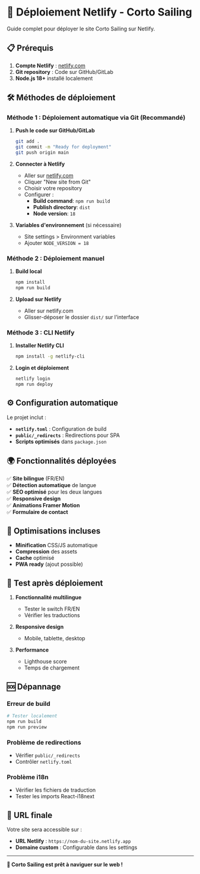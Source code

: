 # 🚀 Déploiement Netlify - Corto Sailing

Guide complet pour déployer le site Corto Sailing sur Netlify.

## 📋 Prérequis

1. **Compte Netlify** : [netlify.com](https://netlify.com)
2. **Git repository** : Code sur GitHub/GitLab
3. **Node.js 18+** installé localement

## 🛠️ Méthodes de déploiement

### Méthode 1 : Déploiement automatique via Git (Recommandé)

1. **Push le code sur GitHub/GitLab**
   ```bash
   git add .
   git commit -m "Ready for deployment"
   git push origin main
   ```

2. **Connecter à Netlify**
   - Aller sur [netlify.com](https://netlify.com)
   - Cliquer "New site from Git"
   - Choisir votre repository
   - Configurer :
     - **Build command**: `npm run build`
     - **Publish directory**: `dist`
     - **Node version**: `18`

3. **Variables d'environnement** (si nécessaire)
   - Site settings > Environment variables
   - Ajouter `NODE_VERSION = 18`

### Méthode 2 : Déploiement manuel

1. **Build local**
   ```bash
   npm install
   npm run build
   ```

2. **Upload sur Netlify**
   - Aller sur netlify.com
   - Glisser-déposer le dossier `dist/` sur l'interface

### Méthode 3 : CLI Netlify

1. **Installer Netlify CLI**
   ```bash
   npm install -g netlify-cli
   ```

2. **Login et déploiement**
   ```bash
   netlify login
   npm run deploy
   ```

## ⚙️ Configuration automatique

Le projet inclut :
- **`netlify.toml`** : Configuration de build
- **`public/_redirects`** : Redirections pour SPA
- **Scripts optimisés** dans `package.json`

## 🌍 Fonctionnalités déployées

✅ **Site bilingue** (FR/EN)  
✅ **Détection automatique** de langue  
✅ **SEO optimisé** pour les deux langues  
✅ **Responsive design**  
✅ **Animations Framer Motion**  
✅ **Formulaire de contact**  

## 🔧 Optimisations incluses

- **Minification** CSS/JS automatique
- **Compression** des assets
- **Cache** optimisé
- **PWA ready** (ajout possible)

## 📱 Test après déploiement

1. **Fonctionnalité multilingue**
   - Tester le switch FR/EN
   - Vérifier les traductions

2. **Responsive design**
   - Mobile, tablette, desktop

3. **Performance**
   - Lighthouse score
   - Temps de chargement

## 🆘 Dépannage

### Erreur de build
```bash
# Tester localement
npm run build
npm run preview
```

### Problème de redirections
- Vérifier `public/_redirects`
- Contrôler `netlify.toml`

### Problème i18n
- Vérifier les fichiers de traduction
- Tester les imports React-i18next

## 🎯 URL finale

Votre site sera accessible sur :
- **URL Netlify** : `https://nom-du-site.netlify.app`
- **Domaine custom** : Configurable dans les settings

---

**🌊 Corto Sailing est prêt à naviguer sur le web !**
